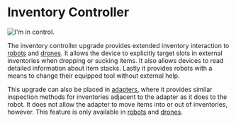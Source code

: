 # Inventory Controller

![I'm in control.](oredict:oc:inventoryControllerUpgrade)

The inventory controller upgrade provides extended inventory interaction to [robots](../block/robot.md) and [drones](drone.md). It allows the device to explicitly target slots in external inventories when dropping or sucking items. It also allows devices to read detailed information about item stacks. Lastly it provides robots with a means to change their equipped tool without external help.

This upgrade can also be placed in [adapters](../block/adapter.md), where it provides similar inspection methods for inventories adjacent to the adapter as it does to the robot. It does not allow the adapter to move items into or out of inventories, however. This feature is only available in [robots](../block/robot.md) and [drones](drone.md).
